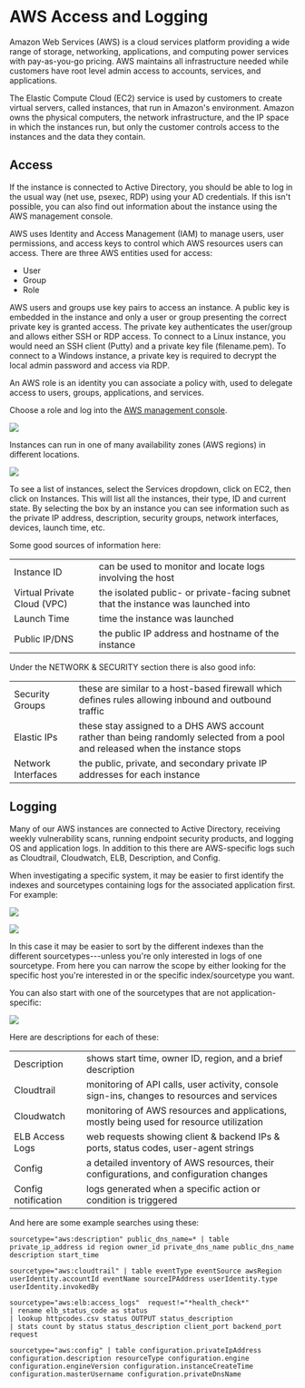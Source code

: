 # AWS Access and Logging

Amazon Web Services (AWS) is a cloud services platform providing a wide
range of storage, networking, applications, and computing power services
with pay-as-you-go pricing.  AWS maintains all infrastructure needed
while customers have root level admin access to accounts, services, and
applications.

The Elastic Compute Cloud (EC2) service is used by customers to create virtual servers, called instances, that run in Amazon's
environment.  Amazon owns the physical computers, the network
infrastructure, and the IP space in which the instances run, but only
the customer controls access to the instances and the data they contain.

## Access

If the instance is connected to Active Directory, you should be able to
log in the usual way (net use, psexec, RDP) using your AD credentials. 
If this isn't possible, you can also find out information about the
instance using the AWS management console.

AWS uses Identity and Access Management (IAM) to manage users, user
permissions, and access keys to control which AWS resources users can
access.  There are three AWS entities used for access:

- User
- Group
- Role

AWS users and groups use key pairs to access an instance.  A public key
is embedded in the instance and only a user or group presenting the
correct private key is granted access.  The private key authenticates
the user/group and allows either SSH or RDP access.  To connect to a
Linux instance, you would need an SSH client (Putty) and a private key
file (filename.pem).  To connect to a Windows instance, a private key is
required to decrypt the local admin password and access via RDP.

An AWS role is an identity you can associate a policy with, used to
delegate access to users, groups, applications, and services. 

Choose a role and log into the [AWS management
console](https://signin.aws.amazon.com/saml).

![](images/AWS%20Access%20and%20Logging/image001.png)


Instances can run in one of many availability zones (AWS regions) in
different locations.

![](images/AWS%20Access%20and%20Logging/image002.png)


To see a list of instances, select the Services dropdown, click on EC2,
then click on Instances.  This will list all the instances, their type,
ID and current state.  By selecting the box by an instance you can see
information such as the private IP address, description, security
groups, network interfaces, devices, launch time, etc.

Some good sources of information here:

| | |
|-|-|
|Instance ID|can be used to monitor and locate logs involving the host|
|Virtual Private Cloud (VPC)|the isolated public- or private-facing subnet that the instance was launched into|
|Launch Time|time the instance was launched|
|Public IP/DNS|the public IP address and hostname of the instance|


Under the NETWORK & SECURITY section there is also good info:

| | |
|-|-|
|Security Groups|these are similar to a host-based firewall which defines rules allowing inbound and outbound traffic|
|Elastic IPs|these stay assigned to a DHS AWS account rather than being randomly selected from a pool and released when the instance stops|
|Network Interfaces|the public, private, and secondary private IP addresses for each instance|

## Logging

Many of our AWS instances are connected to Active Directory, receiving weekly vulnerability
scans, running endpoint security products, and logging OS and
application logs.  In addition to this there are AWS-specific
logs such as Cloudtrail, Cloudwatch, ELB, Description, and Config. 

When investigating a
specific system, it may be easier to first identify the indexes and
sourcetypes containing logs for the associated application first.  For
example:

![](images/AWS%20Access%20and%20Logging/image003.png)


![](images/AWS%20Access%20and%20Logging/image004.png)


In this case it may be easier to sort by the different indexes than
the different sourcetypes---unless you're only interested in logs
of one sourcetype.  From here you can narrow the scope by either looking
for the specific host you're interested in or the specific
index/sourcetype you want.

You can also start with one of the sourcetypes that are not
application-specific:

![](images/AWS%20Access%20and%20Logging/image005.png)


Here are descriptions for each of these:

| | |
|-|-|
|Description|shows start time, owner ID, region, and a brief description|
|Cloudtrail|monitoring of API calls, user activity, console sign-ins, changes to resources and services|
|Cloudwatch|monitoring of AWS resources and applications, mostly being used for resource utilization|
|ELB Access Logs|web requests showing client & backend IPs & ports, status codes, user-agent strings|
|Config|a detailed inventory of AWS resources, their configurations, and configuration changes|
|Config notification|logs generated when a specific action or condition is triggered|


And here are some example searches using these:

```
sourcetype="aws:description" public_dns_name=* | table private_ip_address id region owner_id private_dns_name public_dns_name description start_time
```

```
sourcetype="aws:cloudtrail" | table eventType eventSource awsRegion userIdentity.accountId eventName sourceIPAddress userIdentity.type userIdentity.invokedBy
```

```
sourcetype="aws:elb:access_logs"  request!="*health_check*"
| rename elb_status_code as status
| lookup httpcodes.csv status OUTPUT status_description
| stats count by status status_description client_port backend_port request
```

```
sourcetype="aws:config" | table configuration.privateIpAddress configuration.description resourceType configuration.engine configuration.engineVersion configuration.instanceCreateTime configuration.masterUsername configuration.privateDnsName
```
